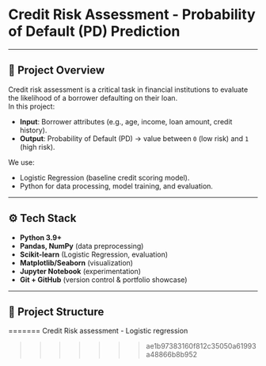 # Credit Risk Assessment - Probability of Default (PD) Prediction

---

## 📌 Project Overview
Credit risk assessment is a critical task in financial institutions to evaluate the likelihood of a borrower defaulting on their loan.  
In this project:
- **Input**: Borrower attributes (e.g., age, income, loan amount, credit history).  
- **Output**: Probability of Default (PD) → value between `0` (low risk) and `1` (high risk).  

We use:
- Logistic Regression (baseline credit scoring model).  
- Python for data processing, model training, and evaluation.  

---

## ⚙️ Tech Stack
- **Python 3.9+**
- **Pandas, NumPy** (data preprocessing)
- **Scikit-learn** (Logistic Regression, evaluation)
- **Matplotlib/Seaborn** (visualization)
- **Jupyter Notebook** (experimentation)
- **Git + GitHub** (version control & portfolio showcase)

---

## 📂 Project Structure
=======
Credit Risk assessment - Logistic regression  

>>>>>>> ae1b97383160f812c35050a61993a48866b8b952
